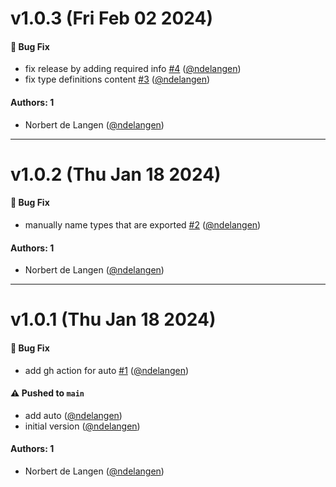 # v1.0.3 (Fri Feb 02 2024)

#### 🐛 Bug Fix

- fix release by adding required info [#4](https://github.com/ndelangen/fs-extra/pull/4) ([@ndelangen](https://github.com/ndelangen))
- fix type definitions content [#3](https://github.com/ndelangen/fs-extra/pull/3) ([@ndelangen](https://github.com/ndelangen))

#### Authors: 1

- Norbert de Langen ([@ndelangen](https://github.com/ndelangen))

---

# v1.0.2 (Thu Jan 18 2024)

#### 🐛 Bug Fix

- manually name types that are exported [#2](https://github.com/ndelangen/fs-extra/pull/2) ([@ndelangen](https://github.com/ndelangen))

#### Authors: 1

- Norbert de Langen ([@ndelangen](https://github.com/ndelangen))

---

# v1.0.1 (Thu Jan 18 2024)

#### 🐛 Bug Fix

- add gh action for auto [#1](https://github.com/ndelangen/fs-extra/pull/1) ([@ndelangen](https://github.com/ndelangen))

#### ⚠️ Pushed to `main`

- add auto ([@ndelangen](https://github.com/ndelangen))
- initial version ([@ndelangen](https://github.com/ndelangen))

#### Authors: 1

- Norbert de Langen ([@ndelangen](https://github.com/ndelangen))
